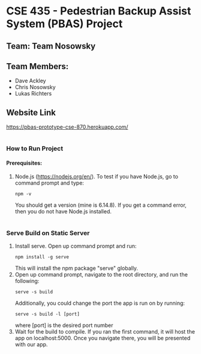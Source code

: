 # CSE 435 - Pedestrian Backup Assist System (PBAS) Project
## Team: Team Nosowsky
## Team Members:
- Dave Ackley
- Chris Nosowsky
- Lukas Richters

## Website Link
https://pbas-prototype-cse-870.herokuapp.com/

#

### How to Run Project
#### Prerequisites:
1. Node.js (https://nodejs.org/en/). To test if you have Node.js, go to command prompt and type:
    ```
    npm -v
    ```
     You should get a version (mine is 6.14.8). If you get a command error, then you do not have Node.js installed.

#

### Serve Build on Static Server
1. Install serve. Open up command prompt and run:
    ```
    npm install -g serve
    ```
    This will install the npm package "serve" globally.
2. Open up command prompt, navigate to the root directory, and run the following:
    ```
    serve -s build
    ```
    Additionally, you could change the port the app is run on by running:
    ```
    serve -s build -l [port]
    ```
    where [port] is the desired port number
3. Wait for the build to compile. If you ran the first command, it will host the app on localhost:5000. Once you navigate there, you will be presented with our app.
